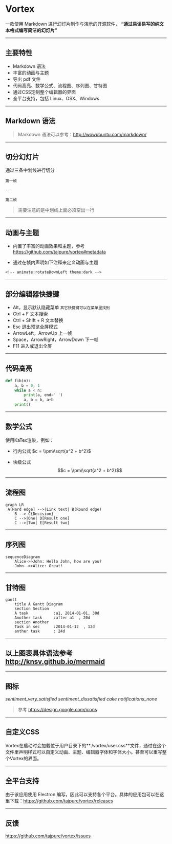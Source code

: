 <!-- animate:zoom theme:dark-->
# Vortex
 一款使用 Markdown 进行幻灯片制作与演示的开源软件， **“通过易读易写的纯文本格式编写简洁的幻灯片”**

---
## 主要特性

* Markdown 语法
* 丰富的动画与主题
* 导出 pdf 文件
* 代码高亮、数学公式、流程图、序列图、甘特图
* 通过CSS定制整个编辑器的界面
* 全平台支持，包括 Linux、OSX、Windows

---
<!-- animate:rotateDownLeft theme:dark -->
## Markdown 语法


> Markdown 语法可以参考：http://wowubuntu.com/markdown/

---
<!-- animate:rotateUpLeft theme:dark -->
## 切分幻灯片
通过三条中划线进行切分
```
第一帧

---

第二帧
```
> 需要注意的是中划线上面必须空出一行

---
## 动画与主题
<!-- animate:rotateDownRight theme:dark -->

* 内置了丰富的动画效果和主题，参考 https://github.com/tajpure/vortex#metadata

* 通过在帧内声明如下注释来定义动画与主题
```
<!-- animate:rotateDownLeft theme:dark -->
```

---
<!-- animate:rotateUpRight theme:dark -->
## 部分编辑器快捷键
* Alt，显示默认隐藏菜单 `其它快捷键可以在菜单里找到`
* Ctrl + F 文本搜索
* Ctrl + Shift + R 文本替换
* Esc 退出预览全屏模式
* ArrowLeft，ArrowUp  上一帧
* Space，ArrowRight，ArrowDown  下一帧
* F11 进入或退出全屏

---
<!-- animate:zoom theme:dark -->
## 代码高亮
``` python
def fib(n):
    a, b = 0, 1
    while a < n:
        print(a, end=' ')
        a, b = b, a+b
    print()
```

---
## 数学公式
使用KaTex渲染，例如：

* 行内公式 $c = \\pm\\sqrt{a^2 + b^2}$

* 块级公式 $$c = \\pm\\sqrt{a^2 + b^2}$$

---
## 流程图
```
graph LR
 A[Hard edge] -->|Link text| B(Round edge)
    B --> C{Decision}
    C -->|One| D[Result one]
    C -->|Two| E[Result two]
```

---
<!-- animate:rotateUpLeft  theme:dark -->
## 序列图
```
sequenceDiagram
    Alice->>John: Hello John, how are you?
    John-->>Alice: Great!
```

---
<!-- animate:rotateUpLeft theme:dark -->
## 甘特图
```
gantt
    title A Gantt Diagram
    section Section
    A task           :a1, 2014-01-01, 30d
    Another task     :after a1  , 20d
    section Another
    Task in sec      :2014-01-12  , 12d
    anther task      : 24d
```

---
## 以上图表具体语法参考 http://knsv.github.io/mermaid

---
## 图标
<i class="material-icons">sentiment_very_satisfied</i>
<i class="material-icons">sentiment_dissatisfied</i>
<i class="material-icons">cake</i>
<i class="material-icons">notifications_none</i>

> 参考 https://design.google.com/icons

---
## 自定义CSS
Vortex在启动时会加载位于用户目录下的**./vortex/user.css**文件，通过在这个文件里声明样式可以自定义动画、主题、编辑器字体和字体大小。甚至可以重写整个Vortex的界面。

---
## 全平台支持
由于该应用使用 Electron 编写，因此可以支持各个平台。具体的应用包可以在这里下载：https://github.com/tajpure/vortex/releases

---
## 反馈
https://github.com/tajpure/vortex/issues
